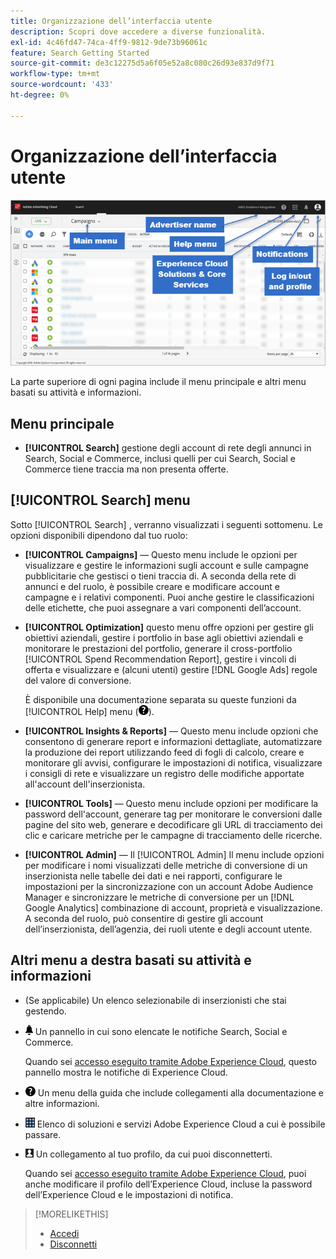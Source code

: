 ```yaml
---
title: Organizzazione dell’interfaccia utente
description: Scopri dove accedere a diverse funzionalità.
exl-id: 4c46fd47-74ca-4ff9-9812-9de73b96061c
feature: Search Getting Started
source-git-commit: de3c12275d5a6f05e52a8c080c26d93e837d9f71
workflow-type: tm+mt
source-wordcount: '433'
ht-degree: 0%

---
```


# Organizzazione dell’interfaccia utente

![Interfaccia utente](/help/search-social-commerce/assets/ui.png "Interfaccia utente")

La parte superiore di ogni pagina include il menu principale e altri menu basati su attività e informazioni.

## Menu principale

* **[!UICONTROL Search]** gestione degli account di rete degli annunci in Search, Social e Commerce, inclusi quelli per cui Search, Social e Commerce tiene traccia ma non presenta offerte.

## [!UICONTROL Search] menu

Sotto [!UICONTROL Search] , verranno visualizzati i seguenti sottomenu. Le opzioni disponibili dipendono dal tuo ruolo:

* **[!UICONTROL Campaigns]** — Questo menu include le opzioni per visualizzare e gestire le informazioni sugli account e sulle campagne pubblicitarie che gestisci o tieni traccia di. A seconda della rete di annunci e del ruolo, è possibile creare e modificare account e campagne e i relativi componenti. Puoi anche gestire le classificazioni delle etichette, che puoi assegnare a vari componenti dell’account.

* **[!UICONTROL Optimization]** questo menu offre opzioni per gestire gli obiettivi aziendali, gestire i portfolio in base agli obiettivi aziendali e monitorare le prestazioni del portfolio, generare il cross-portfolio [!UICONTROL Spend Recommendation Report], gestire i vincoli di offerta e visualizzare e (alcuni utenti) gestire [!DNL Google Ads] regole del valore di conversione.

  È disponibile una documentazione separata su queste funzioni da [!UICONTROL Help] menu (![Menu Aiuto](/help/search-social-commerce/assets/help-main-menu.png "Menu Aiuto")).

* **[!UICONTROL Insights & Reports]** — Questo menu include opzioni che consentono di generare report e informazioni dettagliate, automatizzare la produzione dei report utilizzando feed di fogli di calcolo, creare e monitorare gli avvisi, configurare le impostazioni di notifica, visualizzare i consigli di rete e visualizzare un registro delle modifiche apportate all&#39;account dell&#39;inserzionista.

* **[!UICONTROL Tools]** — Questo menu include opzioni per modificare la password dell&#39;account, generare tag per monitorare le conversioni dalle pagine del sito web, generare e decodificare gli URL di tracciamento dei clic e caricare metriche per le campagne di tracciamento delle ricerche.

* **[!UICONTROL Admin]** — Il [!UICONTROL Admin] Il menu include opzioni per modificare i nomi visualizzati delle metriche di conversione di un inserzionista nelle tabelle dei dati e nei rapporti, configurare le impostazioni per la sincronizzazione con un account Adobe Audience Manager e sincronizzare le metriche di conversione per un [!DNL Google Analytics] combinazione di account, proprietà e visualizzazione. A seconda del ruolo, può consentire di gestire gli account dell’inserzionista, dell’agenzia, dei ruoli utente e degli account utente.

## Altri menu a destra basati su attività e informazioni

* (Se applicabile) Un elenco selezionabile di inserzionisti che stai gestendo.

* ![Notifiche di avviso](/help/search-social-commerce/assets/notifications-panel.png "Notifiche avvisi") Un pannello in cui sono elencate le notifiche Search, Social e Commerce.

  Quando sei [accesso eseguito tramite Adobe Experience Cloud](log-in.md), questo pannello mostra le notifiche di Experience Cloud.

* ![Menu Aiuto](/help/search-social-commerce/assets/help-main-menu.png "Menu Aiuto") Un menu della guida che include collegamenti alla documentazione e altre informazioni.

* ![Commutatore della soluzione](/help/search-social-commerce/assets/menu-icon.png "Commutatore della soluzione") Elenco di soluzioni e servizi Adobe Experience Cloud a cui è possibile passare.

* ![Profilo utente](/help/search-social-commerce/assets/user-profile.png "Profilo utente") Un collegamento al tuo profilo, da cui puoi disconnetterti.

  Quando sei [accesso eseguito tramite Adobe Experience Cloud](log-in.md), puoi anche modificare il profilo dell’Experience Cloud, incluse la password dell’Experience Cloud e le impostazioni di notifica.

>[!MORELIKETHIS]
>
>* [Accedi](log-in.md)
>* [Disconnetti](log-out.md)
